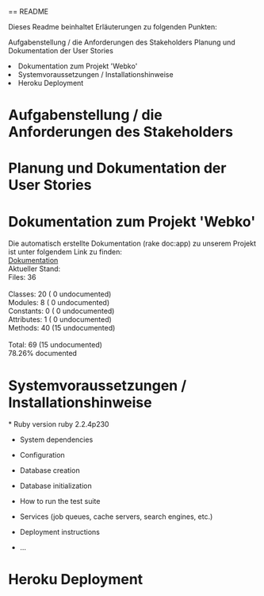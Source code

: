 == README

Dieses Readme beinhaltet Erläuterungen zu folgenden Punkten:

Aufgabenstellung / die Anforderungen des Stakeholders
Planung und Dokumentation der User Stories</li>
<li>Dokumentation zum Projekt 'Webko'</li>
<li>Systemvoraussetzungen / Installationshinweise</li>
<li>Heroku Deployment</li>
</ul>

<h1>Aufgabenstellung / die Anforderungen des Stakeholders</h1>

<h1>Planung und Dokumentation der User Stories</h1>

<h1>Dokumentation zum Projekt 'Webko'</h1>
<p>Die automatisch erstellte Dokumentation (rake doc:app) zu unserem Projekt ist unter folgendem Link zu finden:<br>
    <a href="doc/app/README_rdoc.html">Dokumentation</a><br>
    Aktueller Stand:<br>
    Files:      36<br>
    <br>
    Classes:    20 ( 0 undocumented)<br>
    Modules:     8 ( 0 undocumented)<br>
    Constants:   0 ( 0 undocumented)<br>
    Attributes:  1 ( 0 undocumented)<br>
    Methods:    40 (15 undocumented)<br>
    <br>
    Total:      69 (15 undocumented)<br>
    78.26% documented<br>
</p>


<h1>Systemvoraussetzungen / Installationshinweise</h1>
* Ruby version
ruby 2.2.4p230

* System dependencies

* Configuration

* Database creation

* Database initialization

* How to run the test suite

* Services (job queues, cache servers, search engines, etc.)

* Deployment instructions

* ...

<h1>Heroku Deployment</h1>


